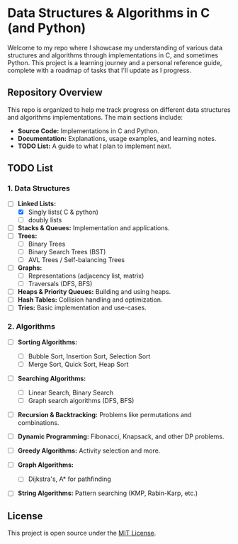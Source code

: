 # Data Structures & Algorithms in C (and Python)

Welcome to my repo where I showcase my understanding of various data structures and algorithms through implementations in C, and sometimes Python. This project is a learning journey and a personal reference guide, complete with a roadmap of tasks that I'll update as I progress.

## Repository Overview

This repo is organized to help me track progress on different data structures and algorithms implementations. The main sections include:

- **Source Code:** Implementations in C and Python.
- **Documentation:** Explanations, usage examples, and learning notes.
- **TODO List:** A guide to what I plan to implement next.


## TODO List

### 1. Data Structures
- [ ] **Linked Lists:**
    - [x] Singly lists( C & python)
    - [ ] doubly lists
- [ ] **Stacks & Queues:** Implementation and applications.
- [ ] **Trees:**
  - [ ] Binary Trees
  - [ ] Binary Search Trees (BST)
  - [ ] AVL Trees / Self-balancing Trees
- [ ] **Graphs:**
  - [ ] Representations (adjacency list, matrix)
  - [ ] Traversals (DFS, BFS)
- [ ] **Heaps & Priority Queues:** Building and using heaps.
- [ ] **Hash Tables:** Collision handling and optimization.
- [ ] **Tries:** Basic implementation and use-cases.

### 2. Algorithms
- [ ] **Sorting Algorithms:**
  - [ ] Bubble Sort, Insertion Sort, Selection Sort
  - [ ] Merge Sort, Quick Sort, Heap Sort
- [ ] **Searching Algorithms:**
  - [ ] Linear Search, Binary Search
  - [ ] Graph search algorithms (DFS, BFS)
- [ ] **Recursion & Backtracking:** Problems like permutations and combinations.
- [ ] **Dynamic Programming:** Fibonacci, Knapsack, and other DP problems.
- [ ] **Greedy Algorithms:** Activity selection and more.
- [ ] **Graph Algorithms:**
  - [ ] Dijkstra's, A* for pathfinding
- [ ] **String Algorithms:** Pattern searching (KMP, Rabin-Karp, etc.)



## License

This project is open source under the [MIT License](LICENSE).

